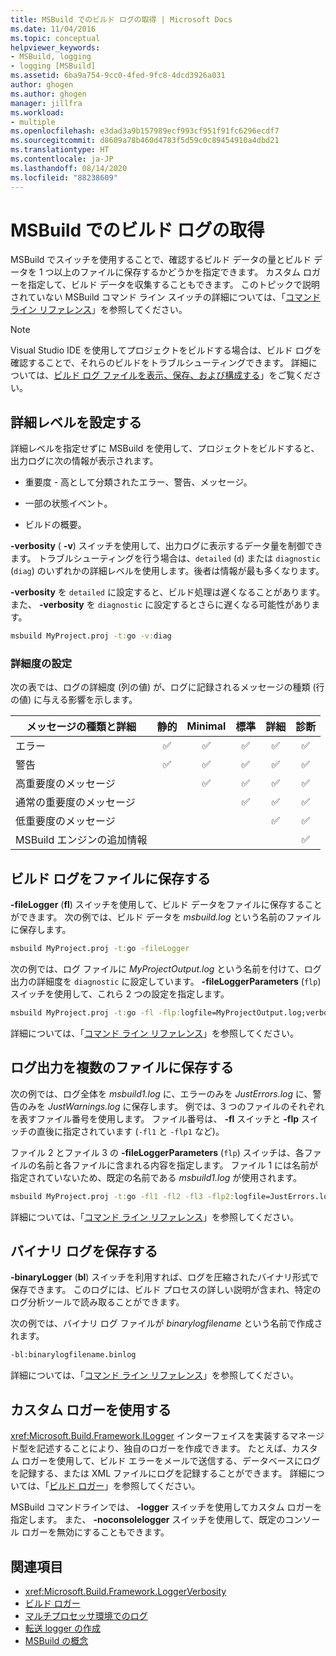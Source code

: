 ```yaml
---
title: MSBuild でのビルド ログの取得 | Microsoft Docs
ms.date: 11/04/2016
ms.topic: conceptual
helpviewer_keywords:
- MSBuild, logging
- logging [MSBuild]
ms.assetid: 6ba9a754-9cc0-4fed-9fc8-4dcd3926a031
author: ghogen
ms.author: ghogen
manager: jillfra
ms.workload:
- multiple
ms.openlocfilehash: e3dad3a9b157989ecf993cf951f91fc6296ecdf7
ms.sourcegitcommit: d8609a78b460d4783f5d59c0c89454910a4dbd21
ms.translationtype: HT
ms.contentlocale: ja-JP
ms.lasthandoff: 08/14/2020
ms.locfileid: "88238609"
---
```

# <a name="obtain-build-logs-with-msbuild"></a>MSBuild でのビルド ログの取得

MSBuild でスイッチを使用することで、確認するビルド データの量とビルド データを 1 つ以上のファイルに保存するかどうかを指定できます。 カスタム ロガーを指定して、ビルド データを収集することもできます。 このトピックで説明されていない MSBuild コマンド ライン スイッチの詳細については、「[コマンド ライン リファレンス](../msbuild/msbuild-command-line-reference.md)」を参照してください。

> [!NOTE]
> Visual Studio IDE を使用してプロジェクトをビルドする場合は、ビルド ログを確認することで、それらのビルドをトラブルシューティングできます。 詳細については、[ビルド ログ ファイルを表示、保存、および構成する](../ide/how-to-view-save-and-configure-build-log-files.md)」をご覧ください。

## <a name="set-the-level-of-detail"></a>詳細レベルを設定する

 詳細レベルを指定せずに MSBuild を使用して、プロジェクトをビルドすると、出力ログに次の情報が表示されます。

- 重要度 - 高として分類されたエラー、警告、メッセージ。

- 一部の状態イベント。

- ビルドの概要。

**-verbosity** ( **-v**) スイッチを使用して、出力ログに表示するデータ量を制御できます。 トラブルシューティングを行う場合は、`detailed` (`d`) または `diagnostic` (`diag`) のいずれかの詳細レベルを使用します。後者は情報が最も多くなります。

**-verbosity** を `detailed` に設定すると、ビルド処理は遅くなることがあります。また、 **-verbosity** を `diagnostic` に設定するとさらに遅くなる可能性があります。

```cmd
msbuild MyProject.proj -t:go -v:diag
```

### <a name="verbosity-settings"></a>詳細度の設定

次の表では、ログの詳細度 (列の値) が、ログに記録されるメッセージの種類 (行の値) に与える影響を示します。

| メッセージの種類と詳細              | 静的 | Minimal | 標準 | 詳細 | 診断 |
|---------------------------------------|:-----:|:-------:|:------:|:--------:|:----------:|
| エラー                                |   ✅   |    ✅    |    ✅   |     ✅    |      ✅     |
| 警告                              |   ✅   |    ✅    |    ✅   |     ✅    |      ✅     |
| 高重要度のメッセージ              |       |    ✅    |    ✅   |     ✅    |      ✅     |
| 通常の重要度のメッセージ           |       |         |    ✅   |     ✅    |      ✅     |
| 低重要度のメッセージ              |       |         |        |     ✅    |      ✅     |
| MSBuild エンジンの追加情報 |       |         |        |          |      ✅     |

## <a name="save-the-build-log-to-a-file"></a>ビルド ログをファイルに保存する

**-fileLogger** (**fl**) スイッチを使用して、ビルド データをファイルに保存することができます。 次の例では、ビルド データを *msbuild.log* という名前のファイルに保存します。

```cmd
msbuild MyProject.proj -t:go -fileLogger
```

 次の例では、ログ ファイルに *MyProjectOutput.log* という名前を付けて、ログ出力の詳細度を `diagnostic` に設定しています。 **-fileLoggerParameters** (`flp`) スイッチを使用して、これら 2 つの設定を指定します。

```cmd
msbuild MyProject.proj -t:go -fl -flp:logfile=MyProjectOutput.log;verbosity=diagnostic
```

 詳細については、「[コマンド ライン リファレンス](../msbuild/msbuild-command-line-reference.md)」を参照してください。

## <a name="save-the-log-output-to-multiple-files"></a>ログ出力を複数のファイルに保存する

 次の例では、ログ全体を *msbuild1.log* に、エラーのみを *JustErrors.log* に、警告のみを *JustWarnings.log* に保存します。 例では、3 つのファイルのそれぞれを表すファイル番号を使用します。 ファイル番号は、 **-fl** スイッチと **-flp** スイッチの直後に指定されています (`-fl1` と `-flp1` など)。

 ファイル 2 とファイル 3 の **-fileLoggerParameters** (`flp`) スイッチは、各ファイルの名前と各ファイルに含まれる内容を指定します。 ファイル 1 には名前が指定されていないため、既定の名前である *msbuild1.log* が使用されます。

```cmd
msbuild MyProject.proj -t:go -fl1 -fl2 -fl3 -flp2:logfile=JustErrors.log;errorsonly -flp3:logfile=JustWarnings.log;warningsonly
```

 詳細については、「[コマンド ライン リファレンス](../msbuild/msbuild-command-line-reference.md)」を参照してください。

## <a name="save-a-binary-log"></a>バイナリ ログを保存する

**-binaryLogger** (**bl**) スイッチを利用すれば、ログを圧縮されたバイナリ形式で保存できます。 このログには、ビルド プロセスの詳しい説明が含まれ、特定のログ分析ツールで読み取ることができます。

次の例では、バイナリ ログ ファイルが *binarylogfilename* という名前で作成されます。

```cmd
-bl:binarylogfilename.binlog
```

詳細については、「[コマンド ライン リファレンス](../msbuild/msbuild-command-line-reference.md)」を参照してください。

## <a name="use-a-custom-logger"></a>カスタム ロガーを使用する

 <xref:Microsoft.Build.Framework.ILogger> インターフェイスを実装するマネージド型を記述することにより、独自のロガーを作成できます。 たとえば、カスタム ロガーを使用して、ビルド エラーをメールで送信する、データベースにログを記録する、または XML ファイルにログを記録することができます。 詳細については、「[ビルド ロガー](../msbuild/build-loggers.md)」を参照してください。

 MSBuild コマンドラインでは、 **-logger** スイッチを使用してカスタム ロガーを指定します。 また、 **-noconsolelogger** スイッチを使用して、既定のコンソール ロガーを無効にすることもできます。

## <a name="see-also"></a>関連項目

- <xref:Microsoft.Build.Framework.LoggerVerbosity>
- [ビルド ロガー](../msbuild/build-loggers.md)
- [マルチプロセッサ環境でのログ](../msbuild/logging-in-a-multi-processor-environment.md)
- [転送 logger の作成](../msbuild/creating-forwarding-loggers.md)
- [MSBuild の概念](../msbuild/msbuild-concepts.md)
